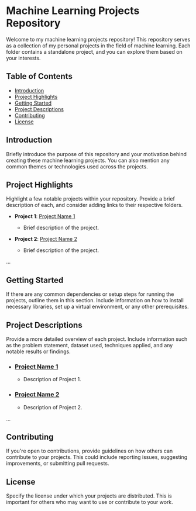 # Machine Learning Projects Repository

Welcome to my machine learning projects repository! This repository serves as a collection of my personal projects in the field of machine learning. Each folder contains a standalone project, and you can explore them based on your interests.

## Table of Contents

- [Introduction](#introduction)
- [Project Highlights](#project-highlights)
- [Getting Started](#getting-started)
- [Project Descriptions](#project-descriptions)
- [Contributing](#contributing)
- [License](#license)

## Introduction

Briefly introduce the purpose of this repository and your motivation behind creating these machine learning projects. You can also mention any common themes or technologies used across the projects.

## Project Highlights

Highlight a few notable projects within your repository. Provide a brief description of each, and consider adding links to their respective folders.

- **Project 1**: [Project Name 1](/path/to/project1)

  - Brief description of the project.

- **Project 2**: [Project Name 2](/path/to/project2)
  - Brief description of the project.

...

## Getting Started

If there are any common dependencies or setup steps for running the projects, outline them in this section. Include information on how to install necessary libraries, set up a virtual environment, or any other prerequisites.

## Project Descriptions

Provide a more detailed overview of each project. Include information such as the problem statement, dataset used, techniques applied, and any notable results or findings.

- ### [Project Name 1](/path/to/project1)

  - Description of Project 1.

- ### [Project Name 2](/path/to/project2)
  - Description of Project 2.

...

## Contributing

If you're open to contributions, provide guidelines on how others can contribute to your projects. This could include reporting issues, suggesting improvements, or submitting pull requests.

## License

Specify the license under which your projects are distributed. This is important for others who may want to use or contribute to your work.
